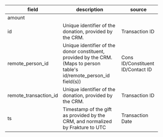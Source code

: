|field|description|source|
|---|---|---|
|amount|||
|id|Unique identifier of the donation, provided by the CRM.|Transaction ID|
|remote_person_id|Unique identifier of the donor constituent, provided by the CRM. (Maps to person table's id/remote_person_id field(s))|Cons ID/Constituent ID/Contact ID|
|remote_transaction_id|Unique identifier of the donation, provided by the CRM.|Transaction ID|
|ts|Timestamp of the gift as provided by the CRM, and normalized by Frakture to UTC|Transaction Date|